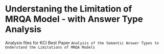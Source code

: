 # Understaning the Limitation of MRQA Model - with Answer Type Analysis

Analysis files for KCI Best Paper `Analysis of the Semantic Answer Types to Understand the Limitations of MRQA Models`
